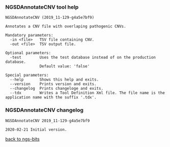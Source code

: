 ### NGSDAnnotateCNV tool help
	NGSDAnnotateCNV (2019_11-129-g4a5e7bf9)
	
	Annotates a CNV file with overlaping pathogenic CNVs.
	
	Mandatory parameters:
	  -in <file>   TSV file containing CNV.
	  -out <file>  TSV output file.
	
	Optional parameters:
	  -test        Uses the test database instead of on the production database.
	               Default value: 'false'
	
	Special parameters:
	  --help       Shows this help and exits.
	  --version    Prints version and exits.
	  --changelog  Prints changeloge and exits.
	  --tdx        Writes a Tool Definition Xml file. The file name is the application name with the suffix '.tdx'.
	
### NGSDAnnotateCNV changelog
	NGSDAnnotateCNV 2019_11-129-g4a5e7bf9
	
	2020-02-21 Initial version.
[back to ngs-bits](https://github.com/imgag/ngs-bits)